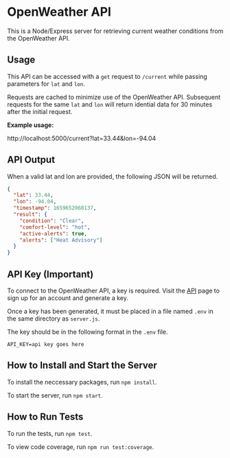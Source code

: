 # OpenWeather API

This is a Node/Express server for retrieving current weather conditions from the OpenWeather API.

## Usage

This API can be accessed with a `get` request to `/current` while passing parameters for `lat` and `lon`.

Requests are cached to minimize use of the OpenWeather API. Subsequent requests for the same `lat` and `lon` will return idential data for 30 minutes after the initial request.

**Example usage:**

http://localhost:5000/current?lat=33.44&lon=-94.04

## API Output

When a valid lat and lon are provided, the following JSON will be returned.

```json
{
  "lat": 33.44,
  "lon": -94.04,
  "timestamp": 1659652068137,
  "result": {
    "condition": "Clear",
    "comfort-level": "hot",
    "active-alerts": true,
    "alerts": ["Heat Advisory"]
  }
}
```

## API Key (Important)

To connect to the OpenWeather API, a key is required. Visit the [API](https://openweathermap.org/api) page to sign up for an account and generate a key.

Once a key has been generated, it must be placed in a file named `.env` in the same directory as `server.js`.

The key should be in the following format in the `.env` file.

`API_KEY=api key goes here`

## How to Install and Start the Server

To install the neccessary packages, run `npm install`.

To start the server, run `npm start`.

## How to Run Tests

To run the tests, run `npm test`.

To view code coverage, run `npm run test:coverage`.
